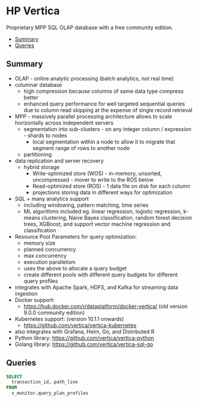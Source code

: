# HP Vertica

Proprietary MPP SQL OLAP database with a free community edition.

<!-- INDEX_START -->
- [Summary](#summary)
- [Queries](#queries)
<!-- INDEX_END -->

## Summary

- OLAP - online analytic processing (batch analytics, not real time)
- columnar database
  - high compression because columns of same data type compress better
  - enhanced query performance for well targeted sequential queries due to column read skipping at the expense of single record retrieval
- MPP - massively parallel processing architecture allows to scale horizontally across independent servers
  - segmentation into sub-clusters - on any integer column / expression - shards to nodes
    - local segmentation within a node to allow it to migrate that segment range of rows to another node
  - partitioning
- data replication and server recovery
  - hybrid storage
    - Write-optimized store (WOS) - in-memory, unsorted, uncompressed - mover to write to the ROS below
    - Read-optimized store (ROS) - 1 data file on disk for each column
    - projections storing data in different ways for optimization
- SQL + many analytics support
  - including windowing, pattern matching, time series
  - ML algorithms included eg. linear regression, logistic regression, k-means clustering, Naive Bayes classification,
    random forest decision trees, XGBoost, and support vector machine regression and classification
- Resource Pool Parameters for query optimization:
  - memory size
  - planned concurrency
  - max concurrency
  - execution parallelism
  - uses the above to allocate a query budget
  - create different pools with different query budgets for different query profiles
- integrates with Apache Spark, HDFS, and Kafka for streaming data ingestion
- Docker support:
  - <https://hub.docker.com/r/dataplatform/docker-vertica/> (old version 9.0.0 community edition)
- Kubernetes support: (version 10.1.1 onwards)
  - <https://github.com/vertica/vertica-kubernetes>
- also integrates with Grafana, Helm, Go, and Distributed R
- Python library: <https://github.com/vertica/vertica-python>
- Golang library: <https://github.com/vertica/vertica-sql-go>

## Queries

```sql
SELECT
  transaction_id, path_line
FROM
  v_monitor.query_plan_profiles
```
